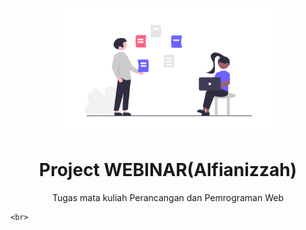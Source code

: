 <p align="center">
    <a href="https://github.com/yiisoft" target="_blank">
        <img src="project.png" height="200px" class="img-header">
    </a>
    <h1 align="center" class="title">Project WEBINAR(Alfianizzah)</h1>
    <p align="center">Tugas mata kuliah Perancangan dan Pemrograman Web	</p>

    <br>

</p>
